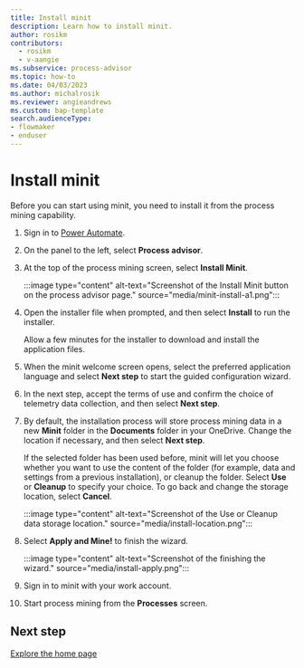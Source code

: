 ```yaml
---
title: Install minit
description: Learn how to install minit.
author: rosikm
contributors:
  - rosikm
  - v-aangie
ms.subservice: process-advisor
ms.topic: how-to
ms.date: 04/03/2023
ms.author: michalrosik
ms.reviewer: angieandrews
ms.custom: bap-template
search.audienceType:
- flowmaker
- enduser
---
```


# Install minit

Before you can start using minit, you need to install it from the process mining capability.

1. Sign in to [Power Automate](https://make.powerautomate.com).

1. On the panel to the left, select **Process advisor**.

1. At the top of the process mining screen, select **Install Minit**.
  
   :::image type="content" alt-text="Screenshot of the Install Minit button on the process advisor page." source="media/minit-install-a1.png":::

1. Open the installer file when prompted, and then select **Install** to run the installer.

   Allow a few minutes for the installer to download and install the application files.

1. When the minit welcome screen opens, select the preferred application language and select **Next step** to start the guided configuration wizard.

1. In the next step, accept the terms of use and confirm the choice of telemetry data collection, and then select **Next step**.

1. By default, the installation process will store process mining data in a new **Minit** folder in the **Documents** folder in your OneDrive. Change the location if necessary, and then select **Next step**.

    If the selected folder has been used before, minit will let you choose whether you want to use the content of the folder (for example, data and settings from a previous installation), or cleanup the folder. Select **Use** or **Cleanup** to specify your choice. To go back and change the storage location, select **Cancel**.

   :::image type="content" alt-text="Screenshot of the Use or Cleanup data storage location." source="media/install-location.png":::

1. Select **Apply and Mine!** to finish the wizard.

   :::image type="content" alt-text="Screenshot of the finishing the wizard." source="media/install-apply.png":::

1. Sign in to minit with your work account.

1. Start process mining from the **Processes** screen.

## Next step

[Explore the home page](process-hub.md)
